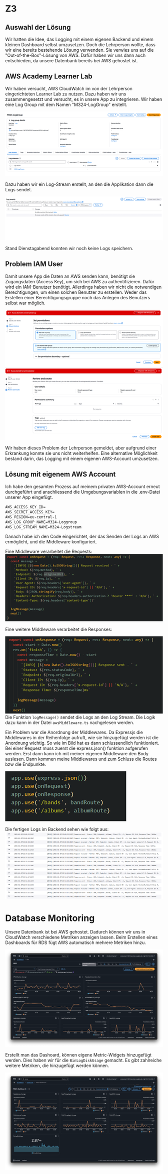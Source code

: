 # Z3

## Auswahl der Lösung

Wir hatten die Idee, das Logging mit einem eigenen Backend und einem kleinen Dashboard selbst umzusetzen. Doch die Lehrperson wollte, dass wir eine bereits bestehende Lösung verwenden. Sie verwies uns auf die "Out-of-the-Box"-Lösung von AWS. Dafür haben wir uns dann auch entschieden, da unsere Datenbank bereits bei AWS gehostet ist.

## AWS Academy Learner Lab

Wir haben versucht, AWS CloudWatch im von der Lehrperson eingerichteten Learner Lab zu nutzen. Dazu haben wir uns zusammengesetzt und versucht, es in unsere App zu integrieren. Wir haben eine Log Group mit dem Namen "M324-LogGroup" erstellt.

![LogGroup](/assets/img/LogGroup.png)

Dazu haben wir ein Log-Stream erstellt, an den die Applikation dann die Logs sendet.

![LogGroup](/assets/img/log-stream.png)

Stand Dienstagabend konnten wir noch keine Logs speichern.

## Problem IAM User

Damit unsere App die Daten an AWS senden kann, benötigt sie Zugangsdaten (Access Key), um sich bei AWS zu authentifizieren. Dafür wird ein IAM-Benutzer benötigt. Allerdings haben wir nicht die notwendigen Berechtigungen, um einen solchen Benutzer zu erstellen. Weder das Erstellen einer Berechtigungsgruppe noch das Anlegen des Benutzers selbst war möglich.

![LogGroup](/assets/img/error1.png)
![LogGroup](/assets/img/error2.png)

Wir haben dieses Problem der Lehrperson gemeldet, aber aufgrund einer Erkrankung konnte sie uns nicht weiterhelfen. Eine alternative Möglichkeit bestand darin, das Logging mit einem eigenen AWS-Account umzusetzen.

## Lösung mit eigenem AWS Account

Ich habe den gesamten Prozess auf meinem privaten AWS-Account erneut durchgeführt und anschliessend die Umgebungsvariablen in die .env-Datei unserer App eingefügt.

```.env
AWS_ACCESS_KEY_ID=
AWS_SECRET_ACCESS_KEY=
AWS_REGION=eu-central-1
AWS_LOG_GROUP_NAME=M324-Loggroup
AWS_LOG_STREAM_NAME=M324-Logstream
```

Danach habe ich den Code eingerichtet, der das Senden der Logs an AWS ermöglicht, und die Middleware konfiguriert.

Eine Middleware verarbeitet die Requests:
![LogGroup](/assets/img/request-code.png)

Eine weitere Middleware verarbeitet die Responses:

![LogGroup](/assets/img/response-code.png)
Die Funktion `logMessage()` sendet die Logs an den Log Stream. Die Logik dazu kann in der Datei `awsMiddleware.ts` nachgelesen werden.

Ein Problem war die Anordnung der Middlewares. Da Expressjs die Middlewares in der Reihenfolge aufruft, wie sie hinzugefügt werden ist die Anordnung wichtig. So wie im Bild hat es dann schlussendlich funktioniert. Bei einer Request muss zuerst die express.json() funktion aufgerufen werden. Erst dann kann ich mit meiner eigenen Middleware den Body auslesen. Dann kommen meine Middlewares und zum Schluss die Routes bzw die Endpunkte.

![LogGroup](/assets/img/middleware-anordnung.png)

Die fertigen Logs im Backend sehen wie folgt aus:
![LogGroup](/assets/img/aws-logs.png)

# Database Monitoring

Unsere Datenbank ist bei AWS gehostet. Dadurch können wir uns in CloudWatch verschiedene Metriken anzeigen lassen.
Beim Erstellen eines Dashboards für RDS fügt AWS automatisch mehrere Metriken hinzu.

![LogGroup](/assets/img/cloudwatch-rds.png)

Erstellt man das Dashoard, können eigene Metric-Widgets hinzugefügt werden. Dies haben wir für die `BinLogDiskUsage` gemacht. Es gibt zahlreiche weitere Metriken, die hinzugefügt werden können.

![LogGroup](/assets/img/cloudwatch-dash-new-diagram.png)
